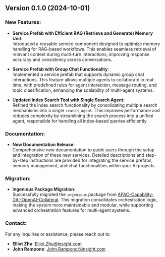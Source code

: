 ## Version 0.1.0 (2024-10-01)

### New Features:
- **Service Prefab with Efficient RAG (Retrieve and Generate) Memory Unit**:  
  Introduced a reusable service component designed to optimize memory handling for RAG-based workflows. This enables seamless retrieval of relevant context during multi-turn interactions, improving response accuracy and consistency across conversations.
  
- **Service Prefab with Group Chat Functionality**:  
  Implemented a service prefab that supports dynamic group chat interactions. This feature allows multiple agents to collaborate in real-time, with predefined rules for agent interaction, message routing, and topic classification, enhancing the scalability of multi-agent systems.

- **Updated Index Search Tool with Single Search Agent**:  
  Refined the index search functionality by consolidating multiple search mechanisms into a single `search_agent`. This improves performance and reduces complexity by streamlining the search process into a unified agent, responsible for handling all index-based queries efficiently.

### Documentation:
- **New Documentation Release**:  
  Comprehensive new documentation to guide users through the setup and integration of these new services. Detailed descriptions and step-by-step instructions are provided for integrating the service prefabs, memory management, and chat functionalities within your AI projects.

### Migration:
- **Ingenious Package Migration**:  
  Successfully migrated the `ingenious` package from [APAC-Capability-DAI-OpenAI-Collateral](https://github.com/Insight-Services-APAC/APAC-Capability-DAI-OpenAI-Collateral/tree/main/code_assets/3_api_ai_orchestration_layer). This migration consolidates orchestration logic, making the system more maintainable and modular, while supporting advanced orchestration features for multi-agent systems.

### Contact:

For any inquiries or assistance, please reach out to:

- **Elliot Zhu**: [Elliot.Zhu@insight.com](mailto:Elliot.Zhu@insight.com)  
- **John Rampono**: [John.Rampono@insight.com](mailto:John.Rampono@insight.com)